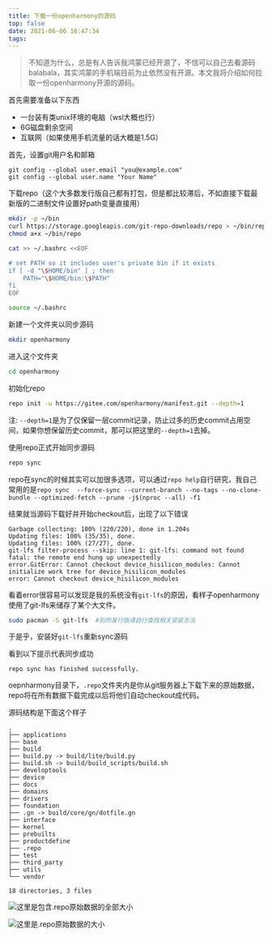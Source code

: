 ```yaml
---
title: 下载一份openharmony的源码
top: false
date: 2021-06-06 16:47:34
tags: 
---
```


> 不知道为什么，总是有人告诉我鸿蒙已经开源了，不信可以自己去看源码balabala，其实鸿蒙的手机端目前为止依然没有开源。本文我将介绍如何拉取一份openharmony开源的源码。

首先需要准备以下东西

- 一台装有类unix环境的电脑（wsl大概也行）
- 6G磁盘剩余空间
- 互联网（如果使用手机流量的话大概是1.5G）

首先，设置git用户名和邮箱

```
git config --global user.email "you@example.com"
git config --global user.name "Your Name"
```

下载repo（这个大多数发行版自己都有打包，但是都比较滞后，不如直接下载最新版的二进制文件设置好path变量直接用）

```bash
mkdir -p ~/bin
curl https://storage.googleapis.com/git-repo-downloads/repo > ~/bin/repo
chmod a+x ~/bin/repo

cat >> ~/.bashrc <<EOF

# set PATH so it includes user's private bin if it exists
if [ -d "\$HOME/bin" ] ; then
    PATH="\$HOME/bin:\$PATH"
fi
EOF

source ~/.bashrc
```

新建一个文件夹以同步源码

```bash
mkdir openharmony
```

进入这个文件夹

```bash
cd openharmony
```

初始化repo

```bash
repo init -u https://gitee.com/openharmony/manifest.git --depth=1
```

注:  `--depth=1`是为了仅保留一层commit记录，防止过多的历史commit占用空间，如果你想保留历史commit，那可以把这里的`--depth=1`去掉。

使用repo正式开始同步源码

```bash
repo sync
```

repo在sync的时候其实可以加很多选项，可以通过`repo help`自行研究，我自己常用的是`repo sync  --force-sync --current-branch --no-tags --no-clone-bundle --optimized-fetch --prune -j$(nproc --all) -f1`

结果就当源码下载好并开始checkout后，出现了以下错误

```
Garbage collecting: 100% (220/220), done in 1.204s
Updating files: 100% (35/35), done.
Updating files: 100% (27/27), done.
git-lfs filter-process --skip: line 1: git-lfs: command not found
fatal: the remote end hung up unexpectedly
error.GitError: Cannot checkout device_hisilicon_modules: Cannot initialize work tree for device_hisilicon_modules
error: Cannot checkout device_hisilicon_modules
```

看着error很容易可以发现是我的系统没有`git-lfs`的原因，看样子openharmony使用了git-lfs来储存了某个大文件。

```bash
sudo pacman -S git-lfs	#别的发行版请自行查找相关安装方法
```

于是乎，安装好`git-lfs`重新sync源码

看到以下提示代表同步成功

```
repo sync has finished successfully.
```

oepnharmony目录下，`.repo`文件夹内是你从git服务器上下载下来的原始数据，repo将在所有数据下载完成以后将他们自动checkout成代码。

源码结构是下面这个样子

```
.
├── applications
├── base
├── build
├── build.py -> build/lite/build.py
├── build.sh -> build/build_scripts/build.sh
├── developtools
├── device
├── docs
├── domains
├── drivers
├── foundation
├── .gn -> build/core/gn/dotfile.gn
├── interface
├── kernel
├── prebuilts
├── productdefine
├── .repo
├── test
├── third_party
├── utils
└── vendor

18 directories, 3 files
```



![这里是包含.repo原始数据的全部大小](https://storage.zhullyb.top/PicBed/Screenshot_20210606_172041.png?raw)

![这里是.repo原始数据的大小](https://storage.zhullyb.top/PicBed/Screenshot_20210606_172056.png?raw)

